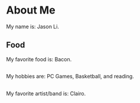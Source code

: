 # About Me
My name is: Jason Li.

## Food
My favorite food is: Bacon.

## 
My hobbies are: PC Games, Basketball, and reading.

##
My favorite artist/band is: Clairo.

